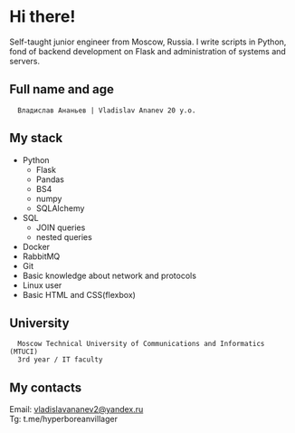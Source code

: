 # Hi there!
Self-taught junior engineer from Moscow, Russia. 
I write scripts in Python, fond of backend development on Flask and administration of systems and servers. 

## Full name and age

```
  Владислав Ананьев | Vladislav Ananev 20 y.o.
```
## My stack
- Python
  - Flask
  - Pandas
  - BS4
  - numpy
  - SQLAlchemy
- SQL
    - JOIN queries
    - nested queries
- Docker
- RabbitMQ
- Git
- Basic knowledge about network and protocols
- Linux user
- Basic HTML and CSS(flexbox)

## University
```
  Moscow Technical University of Communications and Informatics (MTUCI)
  3rd year / IT faculty
```
## My contacts

Email: vladislavananev2@yandex.ru  
Tg: t.me/hyperboreanvillager
